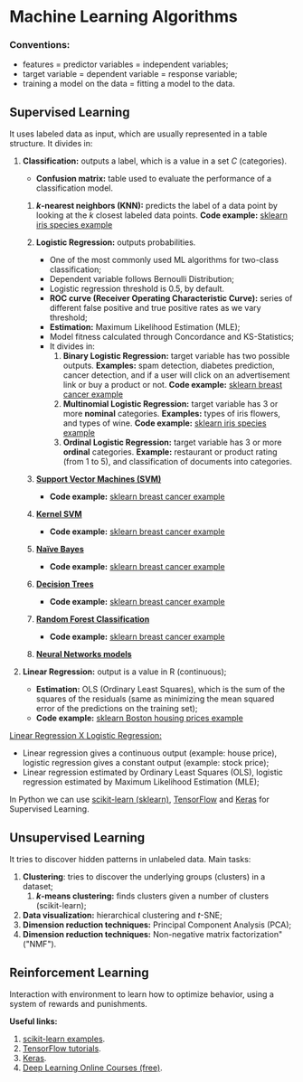 # Machine Learning Algorithms

### Conventions:
* features = predictor variables = independent variables;
* target variable = dependent variable = response variable;
* training a model on the data = fitting a model to the data.

## Supervised Learning
It uses labeled data as input, which are usually represented in a table structure. It divides in:
1. **Classification:** outputs a label, which is a value in a set *C* (categories).
    * **Confusion matrix:** table used to evaluate the performance of a classification model.
    1. ***k*-nearest neighbors (KNN):** predicts the label of a data point by looking at the *k* closest labeled data points. **Code example:** [sklearn iris species example](https://github.com/letyrobueno/Machine-Learning/blob/master/Supervised-Learning/Classification/scikitlearn_iris.py)
    2. **Logistic Regression:** outputs probabilities.
        * One of the most commonly used ML algorithms for two-class classification;
        * Dependent variable follows Bernoulli Distribution;
        * Logistic regression threshold is 0.5, by default.
        * **ROC curve (Receiver Operating Characteristic Curve):** series of different false positive and true positive rates as we vary threshold;
        * **Estimation:** Maximum Likelihood Estimation (MLE);
        * Model fitness calculated through Concordance and KS-Statistics;
        * It divides in:
            1. **Binary Logistic Regression:** target variable has two possible outputs. **Examples:** spam detection, diabetes prediction, cancer detection, and if a user will click on an advertisement link or buy a product or not. **Code example:** [sklearn breast cancer example](https://github.com/letyrobueno/Machine-Learning/blob/master/Supervised-Learning/Classification/scikitlearn_breast_cancer.py)
            2. **Multinomial Logistic Regression:** target variable has 3 or more **nominal** categories. **Examples:** types of iris flowers, and types of wine. **Code example:** [sklearn iris species example](https://github.com/letyrobueno/Machine-Learning/blob/master/Supervised-Learning/Classification/scikitlearn_iris2.py)
            3. **Ordinal Logistic Regression:** target variable has 3 or more **ordinal** categories. **Example:** restaurant or product rating (from 1 to 5), and classification of documents into categories.
        
    3. **[Support Vector Machines (SVM)](https://scikit-learn.org/stable/modules/svm.html)**
        * **Code example:** [sklearn breast cancer example](https://github.com/letyrobueno/Machine-Learning/blob/master/Supervised-Learning/Classification/scikitlearn_breast_cancer.py)
    4. **[Kernel SVM](https://scikit-learn.org/stable/modules/svm.html#kernel-functions)**
        * **Code example:** [sklearn breast cancer example](https://github.com/letyrobueno/Machine-Learning/blob/master/Supervised-Learning/Classification/scikitlearn_breast_cancer.py)    
    5. **[Naïve Bayes](https://scikit-learn.org/stable/modules/naive_bayes.html)**
        * **Code example:** [sklearn breast cancer example](https://github.com/letyrobueno/Machine-Learning/blob/master/Supervised-Learning/Classification/scikitlearn_breast_cancer.py)    
    6. **[Decision Trees](https://scikit-learn.org/stable/modules/tree.html)** 
        * **Code example:** [sklearn breast cancer example](https://github.com/letyrobueno/Machine-Learning/blob/master/Supervised-Learning/Classification/scikitlearn_breast_cancer.py)    
    7. **[Random Forest Classification](https://scikit-learn.org/stable/modules/ensemble.html#forests-of-randomized-trees)**
        * **Code example:** [sklearn breast cancer example](https://github.com/letyrobueno/Machine-Learning/blob/master/Supervised-Learning/Classification/scikitlearn_breast_cancer.py)   
    8. **[Neural Networks models](https://scikit-learn.org/stable/modules/neural_networks_supervised.html)**

2. **Linear Regression:** output is a value in R (continuous);
    * **Estimation:** OLS (Ordinary Least Squares), which is the sum of the squares of the residuals (same as minimizing the mean squared error of the predictions on the training set);
    * **Code example:** [sklearn Boston housing prices example](https://github.com/letyrobueno/Machine-Learning/blob/master/Supervised-Learning/Regression/scikitlearn_boston.py)

[Linear Regression X Logistic Regression:](https://www.datacamp.com/community/tutorials/understanding-logistic-regression-python)
* Linear regression gives a continuous output (example: house price), logistic regression gives a constant output (example: stock price);
* Linear regression estimated by Ordinary Least Squares (OLS), logistic regression estimated by Maximum Likelihood Estimation (MLE);

In Python we can use [scikit-learn (sklearn)](https://scikit-learn.org), [TensorFlow](https://www.tensorflow.org) and [Keras](https://keras.io/) for Supervised Learning.

## Unsupervised Learning
It tries to discover hidden patterns in unlabeled data. Main tasks:
1. **Clustering**: tries to discover the underlying groups (clusters) in a dataset;
    1. ***k*-means clustering:** finds clusters given a number of clusters (scikit-learn);
2. **Data visualization:** hierarchical clustering and *t*-SNE;
3. **Dimension reduction techniques:** Principal Component Analysis (PCA);
4. **Dimension reduction techniques:** Non-negative matrix factorization" ("NMF").

## Reinforcement Learning
Interaction with environment to learn how to optimize behavior, using a system of rewards and punishments.

**Useful links:**
1. [scikit-learn examples](https://scikit-learn.org/stable/auto_examples/index.html).
2. [TensorFlow tutorials](https://www.tensorflow.org/tutorials/).
3. [Keras](https://keras.io/).
4. [Deep Learning Online Courses (free)](https://www.fast.ai/).
